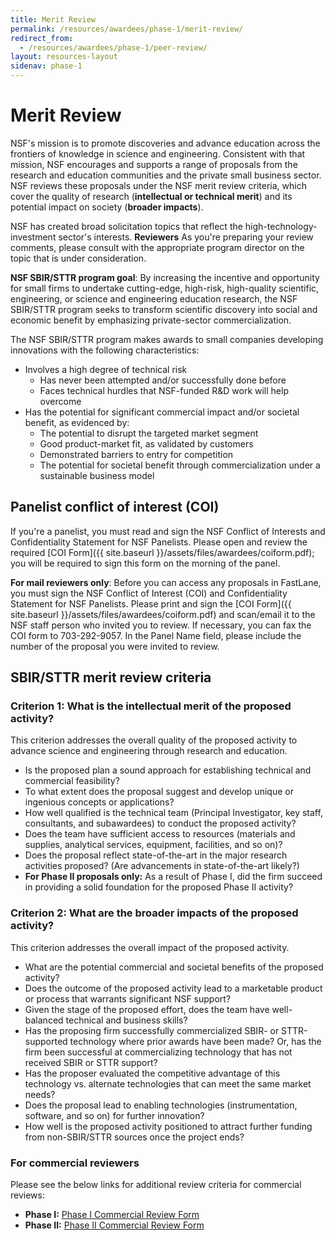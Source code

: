 ```yaml
---
title: Merit Review
permalink: /resources/awardees/phase-1/merit-review/
redirect_from:
  - /resources/awardees/phase-1/peer-review/
layout: resources-layout
sidenav: phase-1
---
```


# Merit Review

NSF's mission is to promote discoveries and advance education across the frontiers of knowledge in science and engineering. Consistent with that mission, NSF encourages and supports a range of proposals from the research and education communities and the private small business sector. NSF reviews these proposals under the NSF merit review criteria, which cover the quality of research (**intellectual or technical merit**) and its potential impact on society (**broader impacts**).

NSF has created broad solicitation topics that reflect the high-technology-investment sector's interests. **Reviewers** As you're preparing your review comments, please consult with the appropriate program director on the topic that is under consideration.

**NSF SBIR/STTR program goal**: By increasing the incentive and opportunity for small firms to undertake cutting-edge, high-risk, high-quality scientific, engineering, or science and engineering education research, the NSF SBIR/STTR program seeks to transform scientific discovery into social and economic benefit by emphasizing private-sector commercialization.

The NSF SBIR/STTR program makes awards to small companies developing innovations with the following characteristics:

- Involves a high degree of technical risk
  - Has never been attempted and/or successfully done before
  - Faces technical hurdles that NSF-funded R&D work will help overcome
- Has the potential for significant commercial impact and/or societal benefit, as evidenced by:
  - The potential to disrupt the targeted market segment
  - Good product-market fit, as validated by customers
  - Demonstrated barriers to entry for competition
  - The potential for societal benefit through commercialization under a sustainable business model

## Panelist conflict of interest (COI)
If you're a panelist, you must read and sign the NSF Conflict of Interests and Confidentiality Statement for NSF Panelists. Please open and review the required [COI Form]({{ site.baseurl }}/assets/files/awardees/coiform.pdf); you will be required to sign this form on the morning of the panel.

**For mail reviewers only**: Before you can access any proposals in FastLane, you must sign the NSF Conflict of Interest (COI) and Confidentiality Statement for NSF Panelists. Please print and sign the [COI Form]({{ site.baseurl }}/assets/files/awardees/coiform.pdf) and scan/email it to the NSF staff person who invited you to review. If necessary, you can fax the COI form to 703-292-9057. In the Panel Name field, please include the number of the proposal you were invited to review.

## SBIR/STTR merit review criteria

### Criterion 1: What is the intellectual merit of the proposed activity?
This criterion addresses the overall quality of the proposed activity to advance science and engineering through research and education.

- Is the proposed plan a sound approach for establishing technical and commercial feasibility?
- To what extent does the proposal suggest and develop unique or ingenious concepts or applications?
- How well qualified is the technical team (Principal Investigator, key staff, consultants, and subawardees) to conduct the proposed activity?
- Does the team have sufficient access to resources (materials and supplies, analytical services, equipment, facilities, and so on)?
- Does the proposal reflect state-of-the-art in the major research activities proposed? (Are advancements in state-of-the-art likely?)
- **For Phase II proposals only:** As a result of Phase I, did the firm succeed in providing a solid foundation for the proposed Phase II activity?

### Criterion 2: What are the broader impacts of the proposed activity?
This criterion addresses the overall impact of the proposed activity.

- What are the potential commercial and societal benefits of the proposed activity?
- Does the outcome of the proposed activity lead to a marketable product or process that warrants significant NSF support?
- Given the stage of the proposed effort, does the team have well-balanced technical and business skills?
- Has the proposing firm successfully commercialized SBIR- or STTR-supported technology where prior awards have been made? Or, has the firm been successful at commercializing technology that has not received SBIR or STTR support?
- Has the proposer evaluated the competitive advantage of this technology vs. alternate technologies that can meet the same market needs?
- Does the proposal lead to enabling technologies (instrumentation, software, and so on) for further innovation?
- How well is the proposed activity positioned to attract further funding from non-SBIR/STTR sources once the project ends?

### For commercial reviewers

Please see the below links for additional review criteria for commercial reviews:

- **Phase I:** [Phase I Commercial Review Form]({{site.baseurl}}/assets/files/awardees/PhaseICommercialReviewerForm.doc)
- **Phase II:** [Phase II Commercial Review Form]({{site.baseurl}}/assets/files/awardees/PhaseIICommercialReviewerForm.doc)
